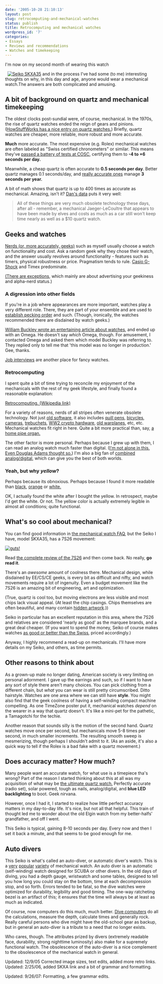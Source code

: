 ```yaml
---
date: '2005-10-28 21:10:13'
layout: post
slug: retrocomputing-and-mechanical-watches
status: publish
title: Retrocomputing and mechanical watches
wordpress_id: '7'
categories:
- Essays
- Reviews and recommendations
- Watches and timekeeping
---
```


I'm now on my second month of wearing this watch

 
[![Seiko SKXA35](http://www.phfactor.net/pics/watches/SKXA35.JPG)](http://www.princetonwatches.com/shop/SKXA35.asp)
and in the process I've had some (to me) interesting thoughts on why, in this day and age, anyone would wear a mechanical watch.The answers are both complicated and amusing.


## A bit of background on quartz and mechanical timekeeping


The oldest clocks post-sundial were, of course, mechanical. In the 1970s, the rise of quartz watches ended the reign of gears and pinions. ([HowStuffWorks has a nice entry on quartz watches.](http://electronics.howstuffworks.com/quartz-watch.htm)) Briefly, quartz watches are cheaper, more reliable, more robust and more accurate.

**Much** more accurate. The most expensive (e.g. Rolex) mechanical watches are often labeled as "Swiss certified chronometers" or similar. This means they've [passed a battery of tests at COSC](http://www.timezone.com/library/wbore/wbore631733384647656250), certifying them to **-4 to +6 seconds per day.**

Meanwhile, a cheap quartz is often accurate to **0.5 seconds per day**. Better quartz manages 0.1 seconds/day, and [really accurate ones](http://www.higuchi-inc.com/thecitizen.html) manage **3 seconds per year.**

A bit of math shows that quartz is up to 400 times as accurate as mechanical. Amazing, isn't it? [Dan's data](http://www.dansdata.com/danletters149.htm) puts it very well:


> All of these things are very much obsolete technology these days, after all - remember, a mechanical Jaeger-LeCoultre that appears to have been made by elves and costs as much as a car still won't keep time nearly as well as a $10 quartz watch.




## Geeks and watches


[Nerds (or, more accurately, geeks)](http://catandgirl.com/view.php?loc=94) such as myself usually choose a watch on functionality and cost. Ask a random geek why they chose their watch, and the answer usually revolves around functionality - features such as timers, physical robustness or price. Pragmatism tends to rule. [Casio G-Shock](http://www.watchreport.com/2005/06/review_of_the_c.html) and Timex predominate.

[(There are exceptions](http://www.thinkgeek.com/gadgets/watches/), which mainly are about advertising your geekiness and alpha-nerd status.)


### A digression into other fields


If you're in a job where appearances are more important, watches play a very different role. There, they are part of your ensemble and are used to [establish pecking order](http://www.askmen.com/fashion/austin/austin6.html) and such. (Though, ironically, the watches recommended there are disdained by watch geeks.)

[William Buckley wrote an entertaining article about watches](http://www.findarticles.com/p/articles/mi_m1282/is_n10_v46/ai_15454460/print), and ended up with an Omega. He doesn't say _which_ Omega, though. For amusement, I contacted Omega and asked them which model Buckley was referring to. They replied only to tell me that 'this model was no longer in production.' Gee, thanks.

[Job interviews](http://www.professionalimagedress.com/men_finishing_touches.htm) are another place for fancy watches.


### Retrocomputing


I spent quite a bit of time trying to reconcile my enjoyment of the mechanicals with the rest of my geek lifestyle, and finally found a reasonable explanation:

[Retrocomputing. (Wikipedia link)](http://en.wikipedia.org/wiki/Retrocomputing)

For a variety of reasons, nerds of all stripes often venerate obsolete technology. Not just [old software](http://digg.com/links/The_Flying_Toasters_Screensaver_for_free_), it also includes [quill pens](http://www.boingboing.net/2005/10/18/howto_make_a_quill_p.html), [bicycles](http://www.wired.com/news/technology/0,1282,69254,00.html), [cameras](http://www.pinhole.org/), [trebuchets](http://www.trebuchet.com/), [WW2 crypto hardware](http://www.xat.nl/enigma/), [old warplanes](http://www.commemorativeairforce.org/), etc, etc. Mechanical watches fit right in here. Quite a bit more practical than, say, [a home pipe organ.](http://www.sentex.net/~mwandel/organ/organ.html)

The other factor is more personal. Perhaps because I grew up with them, I can read an analog watch much faster than digital. ([I'm not alone in this. Even Douglas Adams thought so.](http://itotd.com/articles/297/)) I'm also a big fan of [combined analog/digital](http://www.phfactor.net/wp/?p=32), which can give you the best of both worlds.


### Yeah, but why _yellow_?


Perhaps because its obnoxious. Perhaps because I found it more readable than [black](http://www.pmwf.com/Watches/Seiko/SKX779KFront.htm), [orange](http://home.woh.rr.com/johnholbrook/seikoskx781k.html) or [white.](http://www.pmwf.com/Watches/WATCHSALES03/SEIKOSKXA49K1BlackKnightDiver/SEIKOBlackKnightSKXA49K1.htm)

OK, I actually found the white after I bought the yellow. In retrospect, maybe I'd get the white. Or not. The yellow color is actually extremely legible in almost all conditions; quite functional.


## What's so cool about mechanical?


You can find good information in [the mechanical watch FAQ](http://people.timezone.com/mdisher/TZMainFAQ/RevisedFAQ11_7.htm), but the Seiko I have, model SKXA35, has a 7S26 movement:

[](http://www.thepurists.com/watch/features/8ohms/7s26/index.html)


[![guts!](http://fnord.phfactor.net/pics/watches/movement.jpg)](http://www.thepurists.com/watch/features/8ohms/7s26/index.html)



Read [the complete review of the 7S26](http://www.thepurists.com/watch/features/8ohms/7s26/index.html) and then come back. No really, **go read it**.

There's an _awesome_ amount of coolness there. Mechanical design, while disdained by EE/CS/CE geeks, is every bit as difficult and nifty, and watch movements require a lot of ingenuity. Even a budget movement like the 7S26 is an amazing bit of engineering, art and optimization.

(True, quartz is cool too, but moving electrons are less visible and most chips lack visual appeal. (At least the chip casings. Chips themselves are often beautiful, and many contain [hidden artwork](http://micro.magnet.fsu.edu/creatures/).))

Seiko in particular has an excellent reputation in this area, where the 7S26 and relatives are considered 'nearly as good' as the marquee brands, and a great deal cheaper. (If you want to spend the money, Seiko of course makes watches [as good or better than the Swiss](http://www.larrybiggs.net/scwf/index.php?mod=103&action=1&id=1118149400), priced accordingly.)

Anyway, I highly recommend a read-up on mechanicals. I'll have more details on my Seiko, and others, as time permits.


## Other reasons to think about


As a grown-up male no longer dating, American society is very limiting on personal adornment. I gave up the earrings and such, so if I want to have any sort of style there aren't many choices. You can pick clothing from a different chain, but _what_ you can wear is still pretty circumscribed. Ditto hairstyle. Watches are one area where we can still have **style**. You might also find that the geek coolness of having a self-winding compact machine compelling. As one TimeZone poster put it, mechanical watches _depend_ on the wearer in a way that quartz doesn't. It's like a mini-pet for the pathetic, a Tamagotchi for the techie.

Another reason that sounds silly is the motion of the second hand. Quartz watches move once per second, but mechanicals move 5-8 times per second, in much smaller increments. The resulting smooth sweep is mesmerizing, though perhaps I shouldn't admit to it. (As an aside, it's also a quick way to tell if the Rolex is a bad fake with a quartz movement.)


## Does accuracy matter? How much?


Many people want an accurate watch, for what use is a timepiece tha's wrong? Part of the reason I started thinking about this at all was my acquisition of what may be [the ultimate quartz watch.](http://www.watchreport.com/2005/05/mini_review_of_.html) Perfectly accurate (radio set), solar powered, tough as nails, analog/digital, and **blue LED backlighting** to boot. Geek nirvana.

However, once I had it, I started to realize how little perfect accuracy matters in my day-to-day life. It's nice, but not all that helpful. This train of thought led me to wonder about the old Elgin watch from my better-halfs' grandfather, and off I went.

This Seiko is typical, gaining 8-10 seconds per day. Every now and then I set it back a minute, and that seems to be good enough for me.


## Auto divers


This Seiko is what's called an auto-diver, or automatic diver's watch. This is a [very](http://www.equationoftime.com/forums/diveforum/) [popular](http://www.network54.com/Forum/78440) [variety](http://www.makedostudio.com/watches/seiko-divers/) of mechanical watch. An auto diver is an automatic (self-winding) watch designed for SCUBA or other divers. In the old days of diving, you had a depth gauge, wristwatch and some tables, designed to tell you how long you could stay on the bottom, time at each decompression stop, and so forth. Errors tended to be fatal, so the dive watches were optimized for durability, legibility and good timing. The one-way ratcheting bezel is an artifact of this; it ensures that the time will always be at least as much as indicated.

Of course, now computers do this much, much better. [Dive computers](http://www.sportextreme.com/pq209/) do all the calculations, measure the depth, calculate times and generally rock. Really careful persons who dive might have the old-school gear as backup, but in general an auto-diver is a tribute to a need that no longer exists.

Who cares, though. The attributes prized by divers (extremely readable face, durability, strong nighttime luminosity) also make for a supremely functional watch. The obsolescence of the auto-diver is a nice complement to the obsolescence of the mechanical watch in general.

Updated: 12/9/05 Corrected image sizes, text edits, added more retro links.
Updated: 2/25/06, added SKXA link and a bit of grammar and formatting.

Updated: 9/26/07: Formatting, a few grammar edits.
